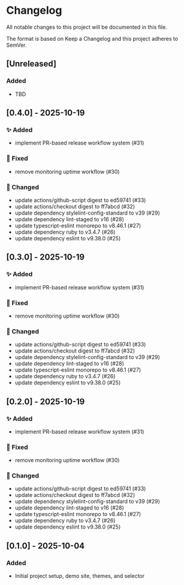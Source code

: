 # Changelog

All notable changes to this project will be documented in this file.

The format is based on Keep a Changelog and this project adheres to SemVer.

## [Unreleased]

### Added

- TBD

## [0.4.0] - 2025-10-19

### ✨ Added

- implement PR-based release workflow system (#31)

### 🐛 Fixed

- remove monitoring uptime workflow (#30)

### 🔧 Changed

- update actions/github-script digest to ed59741 (#33)
- update actions/checkout digest to ff7abcd (#32)
- update dependency stylelint-config-standard to v39 (#29)
- update dependency lint-staged to v16 (#28)
- update typescript-eslint monorepo to v8.46.1 (#27)
- update dependency ruby to v3.4.7 (#26)
- update dependency eslint to v9.38.0 (#25)

## [0.3.0] - 2025-10-19

### ✨ Added

- implement PR-based release workflow system (#31)

### 🐛 Fixed

- remove monitoring uptime workflow (#30)

### 🔧 Changed

- update actions/github-script digest to ed59741 (#33)
- update actions/checkout digest to ff7abcd (#32)
- update dependency stylelint-config-standard to v39 (#29)
- update dependency lint-staged to v16 (#28)
- update typescript-eslint monorepo to v8.46.1 (#27)
- update dependency ruby to v3.4.7 (#26)
- update dependency eslint to v9.38.0 (#25)

## [0.2.0] - 2025-10-19

### ✨ Added

- implement PR-based release workflow system (#31)

### 🐛 Fixed

- remove monitoring uptime workflow (#30)

### 🔧 Changed

- update actions/github-script digest to ed59741 (#33)
- update actions/checkout digest to ff7abcd (#32)
- update dependency stylelint-config-standard to v39 (#29)
- update dependency lint-staged to v16 (#28)
- update typescript-eslint monorepo to v8.46.1 (#27)
- update dependency ruby to v3.4.7 (#26)
- update dependency eslint to v9.38.0 (#25)

## [0.1.0] - 2025-10-04

### Added

- Initial project setup, demo site, themes, and selector
